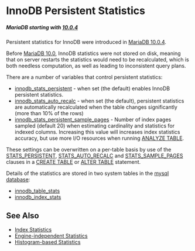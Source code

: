 # InnoDB Persistent Statistics

##### MariaDB starting with [10.0.4](/kb/en/mariadb-1004-release-notes/)

Persistent statistics for InnoDB were introduced in [MariaDB 10.0.4](/kb/en/mariadb-1004-release-notes/).

Before [MariaDB 10.0](/kb/en/what-is-mariadb-100/), InnoDB statistics were not stored on disk, meaning that on server restarts the statistics would need to be recalculated, which is both needless computation, as well as leading to inconsistent query plans.

There are a number of variables that control persistent statistics:

- [innodb_stats_persistent](/kb/en/xtradbinnodb-server-system-variables/#innodb_stats_persistent) - when set (the default) enables InnoDB persistent statistics.
- [innodb_stats_auto_recalc](/kb/en/xtradbinnodb-server-system-variables/#innodb_stats_auto_recalc) - when set (the default), persistent statistics are automatically recalculated when the table changes significantly (more than 10% of the rows)
- [innodb_stats_persistent_sample_pages](/kb/en/xtradbinnodb-server-system-variables/#innodb_stats_persistent_sample_pages) - Number of index pages sampled (default 20) when estimating cardinality and statistics for indexed columns. Increasing this value will increases index statistics accuracy, but use more I/O resources when running [ANALYZE TABLE](/sql-statements-structure/sql-statements/table-statements/analyze-table/).

These settings can be overwritten on a per-table basis by use of the [STATS_PERSISTENT](/kb/en/create-table/#stats_persistent), [STATS_AUTO_RECALC](/kb/en/create-table/#stats_auto_recalc) and [STATS_SAMPLE_PAGES](/kb/en/create-table/#stats_sample_pages) clauses in a [CREATE TABLE](/sql-statements-structure/sql-statements/data-definition/create/create-table/) or [ALTER TABLE](/sql-statements-structure/sql-statements/data-definition/alter/alter-table/) statement.

Details of the statistics are stored in two system tables in the [mysql database](the-mysql-database-table):

- [innodb_table_stats](/kb/en/mysqlinnodb_table_stats/)
- [innodb_index_stats](/kb/en/mysqlinnodb_index_stats/)

## See Also

- [Index Statistics](/replication/optimization-and-tuning/optimization-and-indexes/index-statistics/)
- [Engine-independent Statistics](/replication/optimization-and-tuning/query-optimizations/statistics-for-optimizing-queries/engine-independent-table-statistics/)
- [Histogram-based Statistics](/replication/optimization-and-tuning/query-optimizations/statistics-for-optimizing-queries/histogram-based-statistics/)